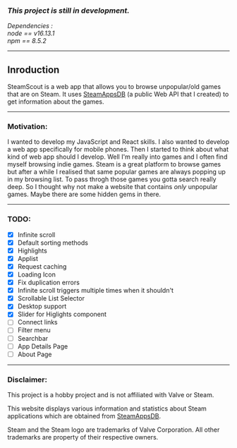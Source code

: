 ### *This project is still in development.*

*Dependencies :*<br>
*node == v16.13.1*<br>
*npm == 8.5.2*

***

## Inroduction
SteamScout is a web app that allows you to browse unpopular/old games that are on Steam.
It uses [SteamAppsDB](https://github.com/AhmetKaanGuney/steam-apps-db) (a public Web API that I created) to get information about the games.

***

### Motivation:
I wanted to develop my JavaScript and React skills.
I also wanted to develop a web app specifically for mobile phones.
Then I started to think about what kind of web app should I develop.
Well I'm really into games and I often find myself browsing indie games.
Steam is a great platform to browse games but after a while I realised that same popular 
games are always popping up in my browsing list.
To pass throgh those games you gotta search really deep.
So I thought why not make a website that contains *only* unpopular games.
Maybe there are some hidden gems in there.

<hr>

### TODO:

- [x] Infinite scroll
- [x] Default sorting methods
- [x] Highlights
- [x] Applist
- [x] Request caching
- [x] Loading Icon
- [x] Fix duplication errors
- [x] Infinite scroll triggers multiple times when it shouldn't 
- [x] Scrollable List Selector
- [x] Desktop support
- [x] Slider for Higlights component
- [ ] Connect links
- [ ] Filter menu
- [ ] Searchbar
- [ ] App Details Page
- [ ] About Page

<hr>

### Disclaimer:

This project is a hobby project and is not affiliated with Valve or Steam.

This website displays various information and statistics about Steam applications which are obtained from [SteamAppsDB](https://github.com/AhmetKaanGuney/steam-apps-db).

Steam and the Steam logo are trademarks of Valve Corporation. All other trademarks are property of their respective owners.
